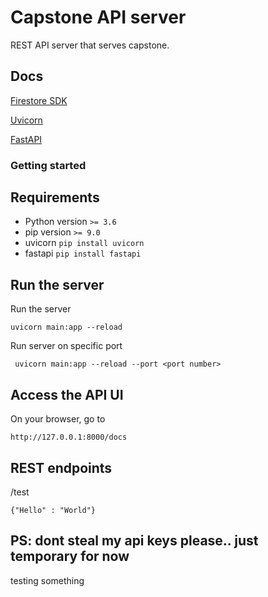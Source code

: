 # Capstone API server
REST API server that serves capstone. 

## Docs
[Firestore SDK](https://firebase.google.com/docs/firestore/quickstart)

[Uvicorn](https://www.uvicorn.org/)

[FastAPI](https://fastapi.tiangolo.com/features/)

### Getting started

## Requirements
- Python version ``` >= 3.6 ```
- pip version ```>= 9.0 ``` 
- uvicorn ``` pip install uvicorn ```
- fastapi ``` pip install fastapi ```


## Run the server
Run the server 

```uvicorn main:app --reload```

Run server on specific port 

``` uvicorn main:app --reload --port <port number>```

## Access the API UI
On your browser, go to 

```http://127.0.0.1:8000/docs```

## REST endpoints 
/test

```{"Hello" : "World"}```

## PS: dont steal my api keys please.. just temporary for now
testing something
